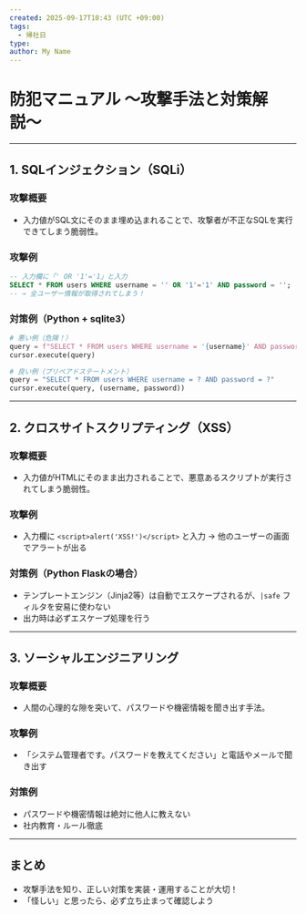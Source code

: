 ```yaml
---
created: 2025-09-17T10:43 (UTC +09:00)
tags:
  - 帰社日
type:
author: My Name
---
```

# 防犯マニュアル 〜攻撃手法と対策解説〜

---

## 1. SQLインジェクション（SQLi）

### 攻撃概要
- 入力値がSQL文にそのまま埋め込まれることで、攻撃者が不正なSQLを実行できてしまう脆弱性。

### 攻撃例
```sql
-- 入力欄に「' OR '1'='1」と入力
SELECT * FROM users WHERE username = '' OR '1'='1' AND password = '';
-- → 全ユーザー情報が取得されてしまう！
```

### 対策例（Python + sqlite3）
```python
# 悪い例（危険！）
query = f"SELECT * FROM users WHERE username = '{username}' AND password = '{password}'"
cursor.execute(query)

# 良い例（プリペアドステートメント）
query = "SELECT * FROM users WHERE username = ? AND password = ?"
cursor.execute(query, (username, password))
```

---

## 2. クロスサイトスクリプティング（XSS）

### 攻撃概要
- 入力値がHTMLにそのまま出力されることで、悪意あるスクリプトが実行されてしまう脆弱性。

### 攻撃例
- 入力欄に `<script>alert('XSS!')</script>` と入力 → 他のユーザーの画面でアラートが出る

### 対策例（Python Flaskの場合）
- テンプレートエンジン（Jinja2等）は自動でエスケープされるが、`|safe` フィルタを安易に使わない
- 出力時は必ずエスケープ処理を行う

---

## 3. ソーシャルエンジニアリング

### 攻撃概要
- 人間の心理的な隙を突いて、パスワードや機密情報を聞き出す手法。

### 攻撃例
- 「システム管理者です。パスワードを教えてください」と電話やメールで聞き出す

### 対策例
- パスワードや機密情報は絶対に他人に教えない
- 社内教育・ルール徹底

---

## まとめ

- 攻撃手法を知り、正しい対策を実装・運用することが大切！
- 「怪しい」と思ったら、必ず立ち止まって確認しよう
